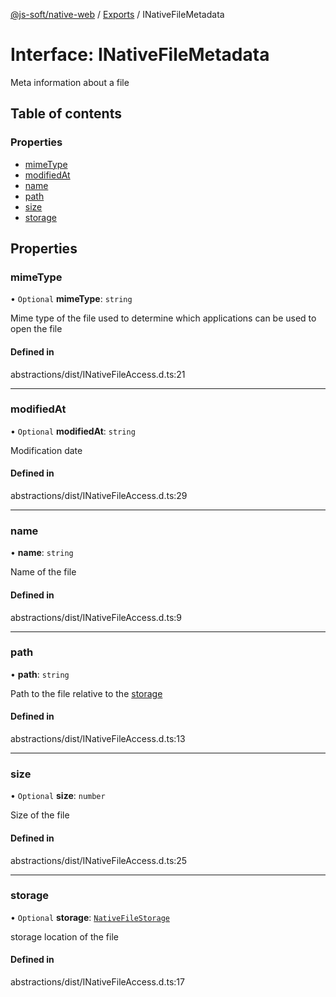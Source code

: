 [@js-soft/native-web](../README.md) / [Exports](../modules.md) / INativeFileMetadata

# Interface: INativeFileMetadata

Meta information about a file

## Table of contents

### Properties

- [mimeType](INativeFileMetadata.md#mimetype)
- [modifiedAt](INativeFileMetadata.md#modifiedat)
- [name](INativeFileMetadata.md#name)
- [path](INativeFileMetadata.md#path)
- [size](INativeFileMetadata.md#size)
- [storage](INativeFileMetadata.md#storage)

## Properties

### mimeType

• `Optional` **mimeType**: `string`

Mime type of the file used to determine which applications can be used to open the file

#### Defined in

abstractions/dist/INativeFileAccess.d.ts:21

___

### modifiedAt

• `Optional` **modifiedAt**: `string`

Modification date

#### Defined in

abstractions/dist/INativeFileAccess.d.ts:29

___

### name

• **name**: `string`

Name of the file

#### Defined in

abstractions/dist/INativeFileAccess.d.ts:9

___

### path

• **path**: `string`

Path to the file relative to the [storage](INativeFileMetadata.md#storage)

#### Defined in

abstractions/dist/INativeFileAccess.d.ts:13

___

### size

• `Optional` **size**: `number`

Size of the file

#### Defined in

abstractions/dist/INativeFileAccess.d.ts:25

___

### storage

• `Optional` **storage**: [`NativeFileStorage`](../enums/NativeFileStorage.md)

storage location of the file

#### Defined in

abstractions/dist/INativeFileAccess.d.ts:17
